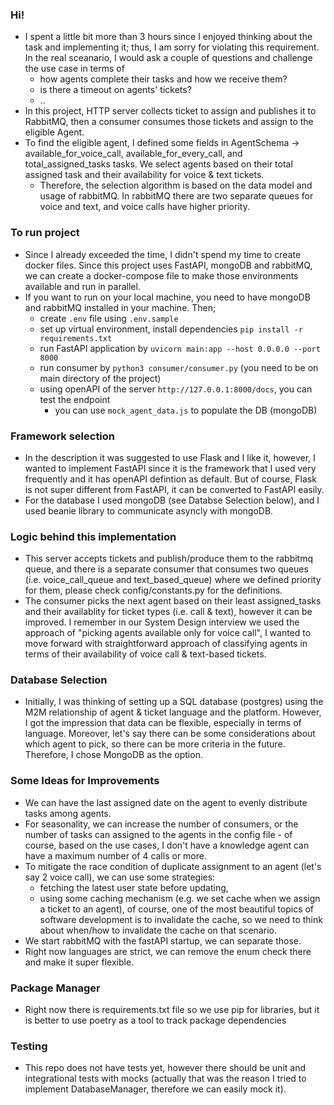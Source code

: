 ### Hi!  
- I spent a little bit more than 3 hours since I enjoyed thinking about the task and implementing it; thus, I am sorry for violating this requirement. In the real sceanario, I would ask a couple of questions and challenge the use case in terms of
  - how agents complete their tasks and how we receive them?
  - is there a timeout on agents' tickets?
  - ..
- In this project, HTTP server collects ticket to assign and publishes it to RabbitMQ, then a consumer consumes those tickets and assign to the eligible Agent.
- To find the eligible agent, I defined some fields in AgentSchema -> available_for_voice_call, available_for_every_call, and total_assigned_tasks tasks. We select agents based on their total assigned task and their availability for voice & text tickets.
    - Therefore, the selection algorithm is based on the data model and usage of rabbitMQ. In rabbitMQ there are two separate queues for voice and text, and voice calls have higher priority.

### To run project
- Since I already exceeded the time, I didn't spend my time to create docker files. Since this project uses FastAPI, mongoDB and rabbitMQ, we can create a docker-compose file to make those environments available and run in parallel.
- If you want to run on your local machine, you need to have mongoDB and rabbitMQ installed in your machine. Then;
    - create `.env` file using `.env.sample` 
    - set up virtual environment, install dependencies `pip install -r requirements.txt` 
    - run FastAPI application by `uvicorn main:app --host 0.0.0.0 --port 8000`
    - run consumer by `python3 consumer/consumer.py` (you need to be on main directory of the project)
    - using openAPI of the server `http://127.0.0.1:8000/docs`, you can test the endpoint
      - you can use `mock_agent_data.js` to populate the DB (mongoDB)

### Framework selection
- In the description it was suggested to use Flask and I like it, however, I wanted to implement FastAPI since it is the framework that I used very frequently and it has openAPI defintion as default. But of course, Flask is not super different from FastAPI, it can be converted to FastAPI easily.
- For the database I used mongoDB (see Databse Selection below), and I used beanie library to communicate asyncly with mongoDB.

### Logic behind this implementation
- This server accepts tickets and publish/produce them to the rabbitmq queue, and there is a separate consumer that consumes two queues (i.e. voice_call_queue and text_based_queue) where we defined priority for them, please check config/constants.py for the definitions.
- The consumer picks the next agent based on their least assigned_tasks and their availablity for ticket types (i.e. call & text), however it can be improved. I remember in our System Design interview we used the approach of "picking agents available only for voice call", I wanted to move forward with straightforward approach of classifying agents in terms of their availability of voice call & text-based tickets.

### Database Selection
- Initially, I was thinking of setting up a SQL database (postgres) using the M2M relationship of agent & ticket language and the platform. However, I got the impression that data can be flexible, especially in terms of language.
Moreover, let's say there can be some considerations about which agent to pick, so there can be more criteria in the future.
Therefore, I chose MongoDB as the option.

### Some Ideas for Improvements
- We can have the last assigned date on the agent to evenly distribute tasks among agents.
- For seasonality, we can increase the number of consumers, or the number of tasks can assigned to the agents in the config file - of course, based on the use cases, I don't have a knowledge agent can have a maximum number of 4 calls or more.
- To mitigate the race condition of duplicate assignment to an agent (let's say 2 voice call), we can use some strategies:  
  - fetching the latest user state before updating,
  - using some caching mechanism (e.g. we set cache when we assign a ticket to an agent), of course, one of the most beautiful topics of software development is to invalidate the cache, so we need to think about when/how to invalidate the cache on that scenario.  
- We start rabbitMQ with the fastAPI startup, we can separate those.
- Right now languages are strict, we can remove the enum check there and make it super flexible.

### Package Manager
- Right now there is requirements.txt file so we use pip for libraries, but it is better to use poetry as a tool to track package dependencies 

### Testing
- This repo does not have tests yet, however there should be unit and integrational tests with mocks (actually that was the reason I tried to implement DatabaseManager, therefore we can easily mock it).
